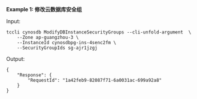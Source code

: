 **Example 1: 修改云数据库安全组**



Input: 

```
tccli cynosdb ModifyDBInstanceSecurityGroups --cli-unfold-argument  \
    --Zone ap-guangzhou-3 \
    --InstanceId cynosdbpg-ins-4senc2fm \
    --SecurityGroupIds sg-ajr1jzgj
```

Output: 
```
{
    "Response": {
        "RequestId": "1a42feb9-82087f71-6a0031ac-699a92a8"
    }
}
```


